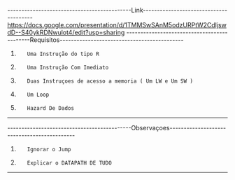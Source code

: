 --------------------------------------------Link---------------------------------------
https://docs.google.com/presentation/d/1TMMSwSAnM5odzURPtW2CdljswdD--S40ykRDNwulot4/edit?usp=sharing
--------------------------------------------Requisitos--------------------------------------------
1)        Uma Instrução do tipo R
2)        Uma Instrução Com Imediato
3)        Duas Instruçoes de acesso a memoria ( Um LW e Um SW )
4)        Um Loop
5)        Hazard De Dados
----------------------------------------------------------------------------------------


--------------------------------------------Observaçoes--------------------------------------------
1)        Ignorar o Jump
2)        Explicar o DATAPATH DE TUDO
------------------------------------------------------------------------------------------------------------------------------------

